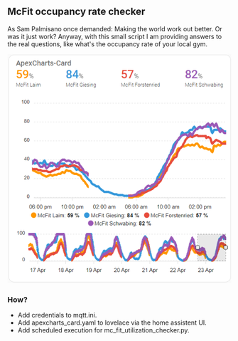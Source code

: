 ## McFit occupancy rate checker

As Sam Palmisano once demanded: Making the world work out better.
Or was it just work? Anyway, with this small script I am providing answers to the real questions, like what's the occupancy rate of your local gym. 

![plot](chart.png)

### How?
<ul>
  <li>Add credentials to mqtt.ini.</li>
  <li>Add apexcharts_card.yaml to lovelace via the home assistent UI.</li>
  <li>Add scheduled execution for mc_fit_utilization_checker.py.</li>
</ul>
